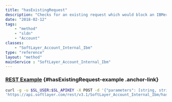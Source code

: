 ```yaml
---
title: "hasExistingRequest"
description: "Checks for an existing request which would block an IBMer from submitting a new request. Such a request could be denied, approved, or awaiting manager action. "
date: "2018-02-12"
tags:
    - "method"
    - "sldn"
    - "Account"
classes:
    - "SoftLayer_Account_Internal_Ibm"
type: "reference"
layout: "method"
mainService : "SoftLayer_Account_Internal_Ibm"
---
```


### [REST Example](#hasExistingRequest-example) <a href="/article/rest/"><i class="fas fa-question"></i></a> {#hasExistingRequest-example .anchor-link} 
```bash
curl -g -u $SL_USER:$SL_APIKEY -X POST -d '{"parameters": [string, string]}' \
'https://api.softlayer.com/rest/v3.1/SoftLayer_Account_Internal_Ibm/hasExistingRequest'
```

